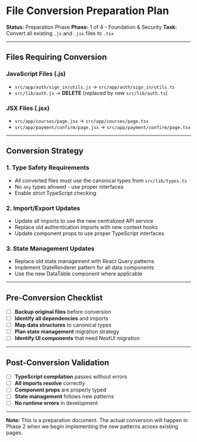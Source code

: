 # File Conversion Preparation Plan

**Status:** Preparation Phase
**Phase:** 1 of 4 - Foundation & Security
**Task:** Convert all existing `.js` and `.jsx` files to `.tsx`

---

## **Files Requiring Conversion**

### **JavaScript Files (.js)**
- `src/app/auth/sign_in/utils.js` → `src/app/auth/sign_in/utils.ts`
- `src/lib/auth.js` → **DELETE** (replaced by new `src/lib/auth.ts`)

### **JSX Files (.jsx)**
- `src/app/courses/page.jsx` → `src/app/courses/page.tsx`
- `src/app/payment/confirm/page.jsx` → `src/app/payment/confirm/page.tsx`

---

## **Conversion Strategy**

### **1. Type Safety Requirements**
- All converted files must use the canonical types from `src/lib/types.ts`
- No `any` types allowed - use proper interfaces
- Enable strict TypeScript checking

### **2. Import/Export Updates**
- Update all imports to use the new centralized API service
- Replace old authentication imports with new context hooks
- Update component props to use proper TypeScript interfaces

### **3. State Management Updates**
- Replace old state management with React Query patterns
- Implement StateRenderer pattern for all data components
- Use the new DataTable component where applicable

---

## **Pre-Conversion Checklist**

- [ ] **Backup original files** before conversion
- [ ] **Identify all dependencies** and imports
- [ ] **Map data structures** to canonical types
- [ ] **Plan state management** migration strategy
- [ ] **Identify UI components** that need NextUI migration

---

## **Post-Conversion Validation**

- [ ] **TypeScript compilation** passes without errors
- [ ] **All imports resolve** correctly
- [ ] **Component props** are properly typed
- [ ] **State management** follows new patterns
- [ ] **No runtime errors** in development

---

**Note:** This is a preparation document. The actual conversion will happen in Phase 2 when we begin implementing the new patterns across existing pages.
